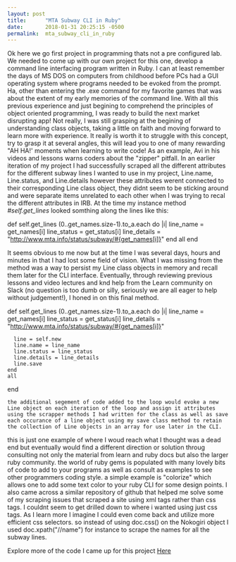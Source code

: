 ```yaml
---
layout: post
title:      "MTA Subway CLI in Ruby"
date:       2018-01-31 20:25:15 -0500
permalink:  mta_subway_cli_in_ruby
---
```


Ok here we go first project in programming thats not a pre configured lab. We needed to come up with our own project for this one, develop a command line interfacing program written in Ruby. I can at least remember the days of MS DOS on computers from childhood before PCs had a GUI operating system where programs needed to be evoked from the prompt. Ha, other than entering the .exe command for my favorite games that was about the extent of my early memories of the command line. With all this previous experience and just begining to comprehend the principles of object oriented programming, I was ready to build the next market disrupting app! Not really, I was still grasping at the begining of understanding class objects, taking a little on faith and moving forward to learn more with experience. It really is worth it to struggle with this concept, try to grasp it at several angles, this will lead you to one of many rewarding "AH HA!' moments when learning to write code! As an example, Avi in his videos and lessons warns coders about the "zipper" pitfall. In an earlier iteration of my project I had successfully scraped all the different attributes for the different subway lines I wanted to use in my project, Line.name, Line.status, and Line.details however these attributes werent connected to their corresponding Line class object, they didnt seem to be sticking around and were separate items unrelated to each other when I was trying to recal the different attributes in IRB. At the time my instance method *#self.get_lines* looked somthing along the lines like this:

def self.get_lines
    (0..get_names.size-1).to_a.each do |i|
      line_name = get_names[i]
      line_status = get_status[i]
      line_details = "http://www.mta.info/status/subway/#{get_names[i]}"
		end
		  all
end

It seems obvious to me now but at the time I was several days, hours and minutes in that I had lost some field of vision. What I was missing from the method was a way to persist my Line class objects in memory and recall them later for the CLI interface. Eventually, through reviewing previous lessons and video lectures and knd help from the Learn community on Slack (no question is too dumb or silly, seriously we are all eager to help without judgement!), I honed in on this final method.

def self.get_lines
    (0..get_names.size-1).to_a.each do |i|
      line_name = get_names[i]
      line_status = get_status[i]
      line_details = "http://www.mta.info/status/subway/#{get_names[i]}"

      line = self.new
      line.name = line_name
      line.status = line_status
      line.details = line_details
      line.save
    end
    all
  end

	the additional segement of code added to the loop would evoke a new Line object on each iteration of the loop and assign it attributes using the scrapper methods I had written for the class as well as save each occurance of a line object using my save class method to retain the collection of Line objects in an array for use later in the CLI.

this is just one example of where I woud reach what I thought was a dead end but eventually would find a different direction or solution throug consulting not only the material from learn and ruby docs but also the larger ruby community. the world of ruby gems is populated with many lovely bits of code to add to your programs as well as consult as examples to see other programmers coding style. a simple example is "colorize" which allows one to add some text color to your ruby CLI for some design points. I also came across a similar repository of github that helped me solve some of my scraping issues that scraped a site using xml tags rather than css tags.  I couldnt seem to get drilled down to where i wanted using just css tags. As I learn more I imagine I could even come back and utilize more efficient css selectors. so instead of using doc.css() on the Nokogiri object I used doc.xpath("//name") for instance to scrape the names for all the subway lines.

Explore more of the code I came up for this project [Here](https://github.com/C1RCSAW/nyc_subway_status)
